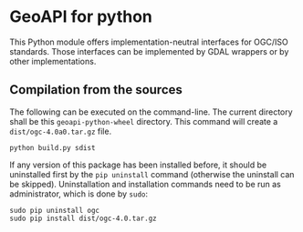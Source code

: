 # GeoAPI for python

This Python module offers implementation-neutral interfaces for OGC/ISO standards.
Those interfaces can be implemented by GDAL wrappers or by other implementations.


## Compilation from the sources

The following can be executed on the command-line.
The current directory shall be this `geoapi-python-wheel` directory.
This command will create a `dist/ogc-4.0a0.tar.gz` file.

```
python build.py sdist
```

If any version of this package has been installed before,
it should be uninstalled first by the `pip uninstall` command (otherwise the uninstall can be skipped).
Uninstallation and installation commands need to be run as administrator, which is done by `sudo`:

```
sudo pip uninstall ogc
sudo pip install dist/ogc-4.0.tar.gz
```
